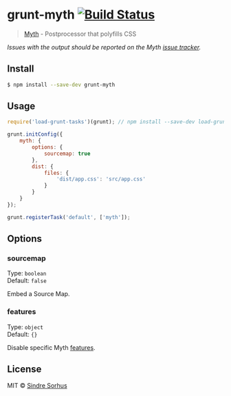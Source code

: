 # grunt-myth [![Build Status](https://travis-ci.org/sindresorhus/grunt-myth.svg?branch=master)](https://travis-ci.org/sindresorhus/grunt-myth)

> [Myth](https://github.com/segmentio/myth) - Postprocessor that polyfills CSS

*Issues with the output should be reported on the Myth [issue tracker](https://github.com/segmentio/myth).*


## Install

```sh
$ npm install --save-dev grunt-myth
```


## Usage

```js
require('load-grunt-tasks')(grunt); // npm install --save-dev load-grunt-tasks

grunt.initConfig({
	myth: {
		options: {
			sourcemap: true
		},
		dist: {
			files: {
				'dist/app.css': 'src/app.css'
			}
		}
	}
});

grunt.registerTask('default', ['myth']);
```


## Options

### sourcemap

Type: `boolean`  
Default: `false`

Embed a Source Map.

### features

Type: `object`  
Default: `{}`

Disable specific Myth [features](https://github.com/segmentio/myth#nodejs).


## License

MIT © [Sindre Sorhus](http://sindresorhus.com)
